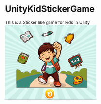 # UnityKidStickerGame
This is a Sticker like game for kids in Unity
<br>
<img src="https://github.com/juanktigre/UnityKidStickerGame/blob/master/Screenshot%202020-09-18%20202856.png" width="300">
